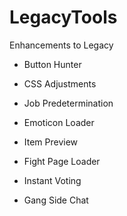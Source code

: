 # LegacyTools

Enhancements to Legacy

- Button Hunter

- CSS Adjustments

- Job Predetermination

- Emoticon Loader

- Item Preview

- Fight Page Loader

- Instant Voting

- Gang Side Chat
